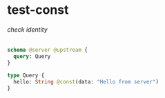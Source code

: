 # test-const

###### check identity

####
```graphql @server
schema @server @upstream {
  query: Query
}

type Query {
  hello: String @const(data: "Hello from server")
}
```
